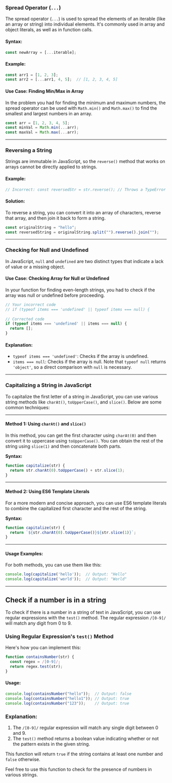 ### Spread Operator (`...`)

The spread operator (`...`) is used to spread the elements of an iterable (like an array or string) into individual elements. It's commonly used in array and object literals, as well as in function calls.

#### Syntax:
```javascript
const newArray = [...iterable];
```

#### Example:
```javascript
const arr1 = [1, 2, 3];
const arr2 = [...arr1, 4, 5];  // [1, 2, 3, 4, 5]
```

#### Use Case: Finding Min/Max in Array
In the problem you had for finding the minimum and maximum numbers, the spread operator can be used with `Math.min()` and `Math.max()` to find the smallest and largest numbers in an array.
```javascript
const arr = [1, 2, 3, 4, 5];
const minVal = Math.min(...arr);
const maxVal = Math.max(...arr);
```

---

### Reversing a String

Strings are immutable in JavaScript, so the `reverse()` method that works on arrays cannot be directly applied to strings.

#### Example:
```javascript
// Incorrect: const reversedStr = str.reverse(); // Throws a TypeError
```

#### Solution:
To reverse a string, you can convert it into an array of characters, reverse that array, and then join it back to form a string.
```javascript
const originalString = "hello";
const reversedString = originalString.split("").reverse().join("");
```

---

### Checking for Null and Undefined

In JavaScript, `null` and `undefined` are two distinct types that indicate a lack of value or a missing object.

#### Use Case: Checking Array for Null or Undefined
In your function for finding even-length strings, you had to check if the array was null or undefined before proceeding.
```javascript
// Your incorrect code
// if (typeof items === 'undefined' || typeof items === null) {
  
// Corrected code
if (typeof items === 'undefined' || items === null) {
  return [];
}
```

#### Explanation:
- `typeof items === 'undefined'`: Checks if the array is undefined.
- `items === null`: Checks if the array is null. Note that `typeof null` returns `'object'`, so a direct comparison with `null` is necessary.

---

###  Capitalizing a String in JavaScript

To capitalize the first letter of a string in JavaScript, you can use various string methods like `charAt()`, `toUpperCase()`, and `slice()`. Below are some common techniques:

---

#### Method 1: Using `charAt()` and `slice()`

In this method, you can get the first character using `charAt(0)` and then convert it to uppercase using `toUpperCase()`. You can obtain the rest of the string using `slice(1)` and then concatenate both parts.

**Syntax:**
```javascript
function capitalize(str) {
  return str.charAt(0).toUpperCase() + str.slice(1);
}
```

---

#### Method 2: Using ES6 Template Literals

For a more modern and concise approach, you can use ES6 template literals to combine the capitalized first character and the rest of the string.

**Syntax:**
```javascript
function capitalize(str) {
  return `${str.charAt(0).toUpperCase()}${str.slice(1)}`;
}
```

---

#### Usage Examples:

For both methods, you can use them like this:

```javascript
console.log(capitalize('hello'));  // Output: "Hello"
console.log(capitalize('world'));  // Output: "World"
```

---

## Check if a number is in a string

To check if there is a number in a string of text in JavaScript, you can use regular expressions with the `test()` method. The regular expression `/[0-9]/` will match any digit from 0 to 9.

### Using Regular Expression's `test()` Method

Here's how you can implement this:

```javascript
function containsNumber(str) {
  const regex = /[0-9]/;
  return regex.test(str);
}
```

#### Usage:

```javascript
console.log(containsNumber("hello"));  // Output: false
console.log(containsNumber("hello1")); // Output: true
console.log(containsNumber("123"));    // Output: true
```

### Explanation:

1. The `/[0-9]/` regular expression will match any single digit between 0 and 9.
2. The `test()` method returns a boolean value indicating whether or not the pattern exists in the given string.

This function will return `true` if the string contains at least one number and `false` otherwise.

Feel free to use this function to check for the presence of numbers in various strings.